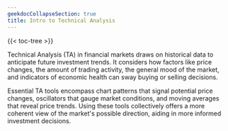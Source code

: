 ```yaml
---
geekdocCollapseSection: true
title: Intro to Technical Analysis
---
```


{{< toc-tree >}}


Technical Analysis (TA) in financial markets draws on historical data to anticipate future investment trends. It considers how factors like price changes, the amount of trading activity, the general mood of the market, and indicators of economic health can sway buying or selling decisions.

Essential TA tools encompass chart patterns that signal potential price changes, oscillators that gauge market conditions, and moving averages that reveal price trends. Using these tools collectively offers a more coherent view of the market's possible direction, aiding in more informed investment decisions.